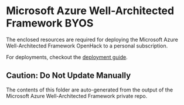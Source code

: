 # Microsoft Azure Well-Architected Framework BYOS

The enclosed resources are required for deploying the Microsoft Azure Well-Architected Framework OpenHack to a personal subscription.

For deployments, checkout the [deployment guide](./deployment.md).

## Caution: Do Not Update Manually

The contents of this folder are auto-generated from the output of the Microsoft Azure Well-Architected Framework private repo. 

